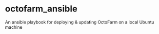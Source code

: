 # octofarm_ansible
An ansible playbook for deploying &amp; updating OctoFarm on a local Ubuntu machine
